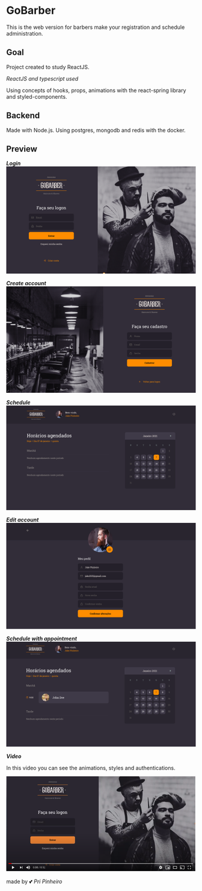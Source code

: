# GoBarber 

This is the web version for barbers make your registration and schedule administration.

## Goal 

Project created to study ReactJS.

_ReactJS and typescript used_

Using concepts of hooks, props, animations with the react-spring library and styled-components.

## Backend

Made with Node.js. Using postgres, mongodb and redis with the docker.

## Preview

**_Login_**
![](/src/assets/login.png)

**_Create account_**
![](/src/assets/createAccount.png)

**_Schedule_**
![](/src/assets/schedule.png)

**_Edit account_**
![](/src/assets/editAccount.png)

**_Schedule with appointment_**
![](/src/assets/scheduleAppointment.png)

**_Video_**

In this video you can see the animations, styles and authentications.

[![GoBarber sample video](src/assets/screenshotVideo.png)](https://youtu.be/gn1CswJa0Vk)



made by :two_hearts: _Pri Pinheiro_